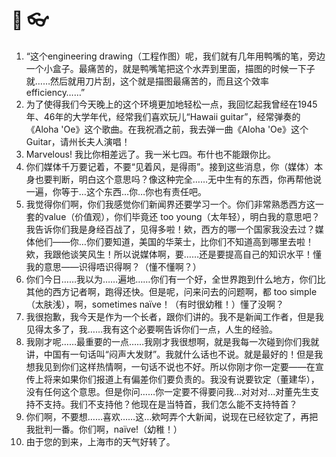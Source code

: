 # 🐸 👓
1. “这个engineering drawing（工程作图）呢，我们就有几年用鸭嘴的笔，旁边一个小盒子。最痛苦的，就是鸭嘴笔把这个水弄到里面，描图的时候一下子就……然后就用刀片刮，这个就是描图最痛苦的，而且这个效率efficiency……”
2. 为了使得我们今天晚上的这个环境更加地轻松一点，我回忆起我曾经在1945年、46年的大学年代，经常我们喜欢玩儿“Hawaii guitar”，经常弹奏的《Aloha 'Oe》这个歌曲。在我祝酒之前，我去弹一曲《Aloha 'Oe》这个 Guitar，请州长夫人演唱！
3. Marvelous! 我比你相差远了。我一米七四。布什也不能跟你比。
4. 你们媒体千万要记着，不要“见着风，是得雨”。接到这些消息，你（媒体）本身也要判断，明白这个意思吗？像这种完全……无中生有的东西，你再帮他说一遍，你等于…这个东西…你…你也有责任吧。
5. 我觉得你们啊，你们我感觉你们新闻界还要学习一个。你们非常熟悉西方这一套的value（价值观），你们毕竟还 too young（太年轻），明白我的意思吧？我告诉你们我是身经百战了，见得多啦！欸，西方的哪一个国家我没去过？媒体他们——你…你们要知道，美国的华莱士，比你们不知道高到哪里去啦！欸，我跟他谈笑风生！所以说媒体啊，要……还是要提高自己的知识水平！懂我的意思——识得唔识得啊？（懂不懂啊？）
6. 你们今日……我以为……遍地……你们有一个好，全世界跑到什么地方，你们比其他的西方记者啊，跑得还快。但是呢，问来问去的问题啊，都 too simple（太肤浅），啊，sometimes naïve！（有时很幼稚！）懂了没啊？
7. 我很抱歉，我今天是作为一个长者，跟你们讲的。我不是新闻工作者，但是我见得太多了，我……我有这个必要啊告诉你们一点，人生的经验。
8. 我刚才呢……最重要的一点……我刚才我很想啊，就是我每一次碰到你们我就讲，中国有一句话叫“闷声大发财”。我就什么话也不说。就是最好的！但是我想我见到你们这样热情啊，一句话不说也不好。所以你刚才你一定要——在宣传上将来如果你们报道上有偏差你们要负责的。我没有说要钦定（董建华），没有任何这个意思。但是你问……你一定要不得要问我…对对对...对董先生支持不支持。我们不支持他？他现在是当特首，我们怎么能不支持特首？
9. 你们啊，不要想……喜欢……这…欸呵弄个大新闻，说现在已经钦定了，再把我批判一番。你们啊，naïve!（幼稚！）
10. 由于您的到来，上海市的天气好转了。
